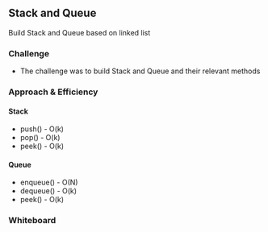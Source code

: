 ## Stack and Queue
Build Stack and Queue based on linked list

### Challenge
* The challenge was to build Stack and Queue and their relevant methods

### Approach & Efficiency
 #### Stack
 * push() - O(k)
 * pop() - O(k)
 * peek() - O(k)
 
 #### Queue
 * enqueue() - O(N)
 * dequeue() - O(k)
 * peek() - O(k)

### Whiteboard